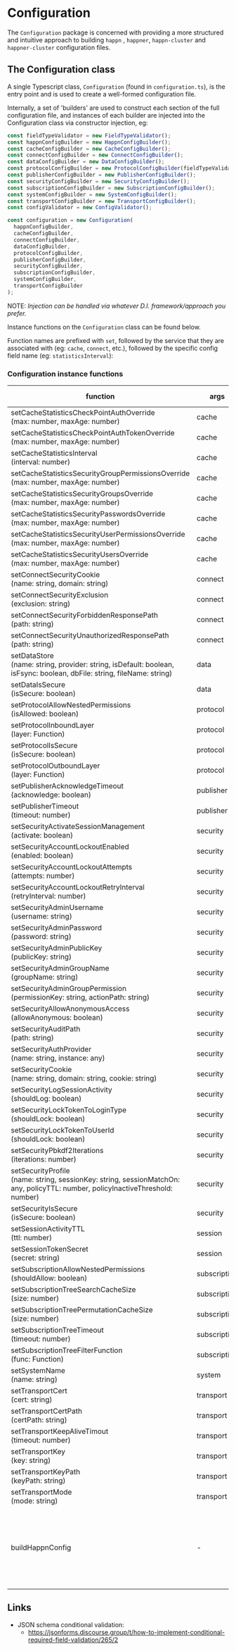 # Configuration

The `Configuration` package is concerned with providing a more structured and intuitive approach to building `happn`
, `happner`, `happn-cluster` and `happner-cluster` configuration files.

## The Configuration class

A single Typescript class, `Configuration` (found in `configuration.ts`), is the entry point and is used to create a
well-formed configuration file.

Internally, a set of 'builders' are used to construct each section of the full configuration file, and instances of each
builder are injected into the Configuration class via constructor injection, eg:

```javascript
const fieldTypeValidator = new FieldTypeValidator();
const happnConfigBuilder = new HappnConfigBuilder();
const cacheConfigBuilder = new CacheConfigBuilder();
const connectConfigBuilder = new ConnectConfigBuilder();
const dataConfigBuilder = new DataConfigBuilder();
const protocolConfigBuilder = new ProtocolConfigBuilder(fieldTypeValidator);
const publisherConfigBuilder = new PublisherConfigBuilder();
const securityConfigBuilder = new SecurityConfigBuilder();
const subscriptionConfigBuilder = new SubscriptionConfigBuilder();
const systemConfigBuilder = new SystemConfigBuilder();
const transportConfigBuilder = new TransportConfigBuilder();
const configValidator = new ConfigValidator();

const configuration = new Configuration(
  happnConfigBuilder,
  cacheConfigBuilder,
  connectConfigBuilder,
  dataConfigBuilder,
  protocolConfigBuilder,
  publisherConfigBuilder,
  securityConfigBuilder,
  subscriptionConfigBuilder,
  systemConfigBuilder,
  transportConfigBuilder
);
```

NOTE: _Injection can be handled via whatever D.I. framework/approach you prefer._

Instance functions on the `Configuration` class can be found below.

Function names are prefixed with `set`, followed by the service that they are associated with (eg: `cache`, `connect`,
etc.), followed by the specific config field name (eg: `statisticsInterval`):

### Configuration instance functions

|function|args|related service|description
|--------|-----|------|-----------|
|setCacheStatisticsCheckPointAuthOverride<br/>(max: number, maxAge: number)| cache |
|setCacheStatisticsCheckPointAuthTokenOverride<br/>(max: number, maxAge: number)| cache |
|setCacheStatisticsInterval<br/>(interval: number)| cache |
|setCacheStatisticsSecurityGroupPermissionsOverride<br/>(max: number, maxAge: number)| cache |
|setCacheStatisticsSecurityGroupsOverride<br/>(max: number, maxAge: number)| cache |
|setCacheStatisticsSecurityPasswordsOverride<br/>(max: number, maxAge: number)| cache |
|setCacheStatisticsSecurityUserPermissionsOverride<br/>(max: number, maxAge: number)| cache |
|setCacheStatisticsSecurityUsersOverride<br/>(max: number, maxAge: number)| cache |
|setConnectSecurityCookie<br/>(name: string, domain: string)| connect |
|setConnectSecurityExclusion<br/>(exclusion: string)| connect |
|setConnectSecurityForbiddenResponsePath<br/>(path: string)| connect |
|setConnectSecurityUnauthorizedResponsePath<br/>(path: string)| connect |
|setDataStore<br/>(name: string, provider: string, isDefault: boolean, isFsync: boolean, dbFile: string, fileName: string)| data |
|setDataIsSecure<br/>(isSecure: boolean)| data |
|setProtocolAllowNestedPermissions<br/>(isAllowed: boolean)| protocol |
|setProtocolInboundLayer<br/>(layer: Function)| protocol |
|setProtocolIsSecure<br/>(isSecure: boolean)| protocol |
|setProtocolOutboundLayer<br/>(layer: Function)| protocol |
|setPublisherAcknowledgeTimeout<br/>(acknowledge: boolean)| publisher |
|setPublisherTimeout<br/>(timeout: number)| publisher |
|setSecurityActivateSessionManagement<br/>(activate: boolean)| security |
|setSecurityAccountLockoutEnabled<br/>(enabled: boolean)| security |
|setSecurityAccountLockoutAttempts<br/>(attempts: number)| security |
|setSecurityAccountLockoutRetryInterval<br/>(retryInterval: number)| security |
|setSecurityAdminUsername<br/>(username: string)| security |
|setSecurityAdminPassword<br/>(password: string)| security |
|setSecurityAdminPublicKey<br/>(publicKey: string)| security |
|setSecurityAdminGroupName<br/>(groupName: string)| security |
|setSecurityAdminGroupPermission<br/>(permissionKey: string, actionPath: string)| security |
|setSecurityAllowAnonymousAccess<br/>(allowAnonymous: boolean)| security |
|setSecurityAuditPath<br/>(path: string)| security |
|setSecurityAuthProvider<br/>(name: string, instance: any)| security |
|setSecurityCookie<br/>(name: string, domain: string, cookie: string)| security |
|setSecurityLogSessionActivity<br/>(shouldLog: boolean)| security |
|setSecurityLockTokenToLoginType<br/>(shouldLock: boolean)| security |
|setSecurityLockTokenToUserId<br/>(shouldLock: boolean)| security |
|setSecurityPbkdf2Iterations<br/>(iterations: number)| security |
|setSecurityProfile<br/>(name: string, sessionKey: string, sessionMatchOn: any, policyTTL: number, policyInactiveThreshold: number)| security |
|setSecurityIsSecure<br/>(isSecure: boolean)| security |
|setSessionActivityTTL<br/>(ttl: number)| session |
|setSessionTokenSecret<br/>(secret: string)| session |
|setSubscriptionAllowNestedPermissions<br/>(shouldAllow: boolean)| subscription |
|setSubscriptionTreeSearchCacheSize<br/>(size: number)| subscription |
|setSubscriptionTreePermutationCacheSize<br/>(size: number)| subscription |
|setSubscriptionTreeTimeout<br/>(timeout: number)| subscription |
|setSubscriptionTreeFilterFunction<br/>(func: Function)| subscription |
|setSystemName<br/>(name: string)| system |
|setTransportCert<br/>(cert: string)| transport |
|setTransportCertPath<br/>(certPath: string)| transport |
|setTransportKeepAliveTimout<br/>(timeout: number)| transport |
|setTransportKey<br/>(key: string)| transport |
|setTransportKeyPath<br/>(keyPath: string)| transport |
|setTransportMode<br/>(mode: string)| transport |
|buildHappnConfig| - | builds the Happn config file using values provided in above functions

## Links

- JSON schema conditional validation:
    - https://jsonforms.discourse.group/t/how-to-implement-conditional-required-field-validation/265/2
